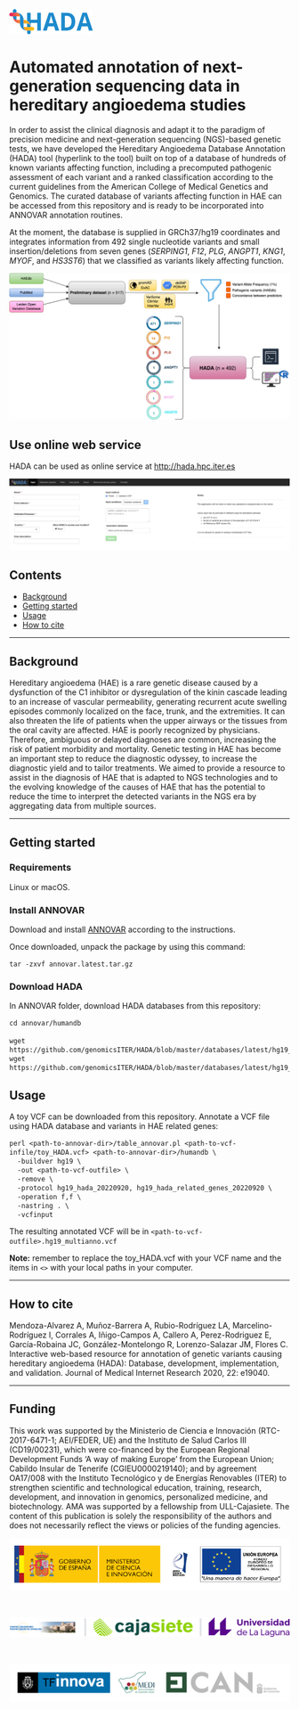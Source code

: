 <img src="https://github.com/genomicsITER/HADA/blob/master/images/HADA_logo-small.png" width="auto" title="HADA" alt="HADA" />

# Automated annotation of next-generation sequencing data in hereditary angioedema studies

In order to assist the clinical diagnosis and adapt it to the paradigm of precision medicine and next-generation sequencing (NGS)-based genetic tests, we have developed the Hereditary Angioedema Database Annotation (HADA) tool (hyperlink to the tool) built on top of a database of hundreds of known variants affecting function, including a precomputed pathogenic assessment of each variant and a ranked classification according to the current guidelines from the American College of Medical Genetics and Genomics. The curated database of variants affecting function in HAE can be accessed from this repository and is ready to be incorporated into ANNOVAR annotation routines.

At the moment, the database is supplied in GRCh37/hg19 coordinates and integrates information from 492 single nucleotide variants and small insertion/deletions from seven genes (*SERPING1*, *F12*, *PLG*, *ANGPT1*, *KNG1*, *MYOF*, and *HS3ST6*) that we classified as variants likely affecting function.

<img src="images/Workflow.jpg" width="auto" title="HADA workflow" alt="HADA workflow" />

## Use online web service
HADA can be used as online service at http://hada.hpc.iter.es

<img src="images/Header.png" width="auto" title="HADA web service" alt="HADA web service" />

## Contents
* [Background](#background)
* [Getting started](#getting-started)
* [Usage](#usage)
* [How to cite](#how-to-cite)

---

## Background

Hereditary angioedema (HAE) is a rare genetic disease caused by a dysfunction of the C1 inhibitor or dysregulation of the kinin cascade leading to an increase of vascular permeability, generating recurrent acute swelling episodes commonly localized on the face, trunk, and the extremities. It can also threaten the life of patients when the upper airways or the tissues from the oral cavity are affected. HAE is poorly recognized by physicians. Therefore, ambiguous or delayed diagnoses are common, increasing the risk of patient morbidity and mortality. Genetic testing in HAE has become an important step to reduce the diagnostic odyssey, to increase the diagnostic yield and to tailor treatments. We aimed to provide a resource to assist in the diagnosis of HAE that is adapted to NGS technologies and to the evolving knowledge of the causes of HAE that has the potential to reduce the time to interpret the detected variants in the NGS era by aggregating data from multiple sources.

---

## Getting started 

### Requirements
Linux or macOS.

### Install ANNOVAR
Download and install [ANNOVAR](http://download.openbioinformatics.org/annovar_download_form.php) according to the instructions.

Once downloaded, unpack the package by using this command:

```
tar -zxvf annovar.latest.tar.gz
```

### Download HADA

In ANNOVAR folder, download HADA databases from this repository:

```
cd annovar/humandb

wget https://github.com/genomicsITER/HADA/blob/master/databases/latest/hg19_hada_20220920.txt
wget https://github.com/genomicsITER/HADA/blob/master/databases/latest/hg19_hada_related_20220920.txt
```

## Usage

A toy VCF can be downloaded from this repository. Annotate a VCF file using HADA database and variants in HAE related genes:
```
perl <path-to-annovar-dir>/table_annovar.pl <path-to-vcf-infile/toy_HADA.vcf> <path-to-annovar-dir>/humandb \
  -buildver hg19 \
  -out <path-to-vcf-outfile> \
  -remove \
  -protocol hg19_hada_20220920, hg19_hada_related_genes_20220920 \
  -operation f,f \
  -nastring . \
  -vcfinput
```
The resulting annotated VCF will be in `<path-to-vcf-outfile>.hg19_multianno.vcf`

**Note:** remember to replace the toy_HADA.vcf with your VCF name and the items in `<>` with your local paths in your computer.

---

## How to cite

Mendoza-Alvarez A, Muñoz-Barrera A, Rubio-Rodríguez LA, Marcelino-Rodríguez I, Corrales A, Iñigo-Campos A, Callero A, Perez-Rodriguez E, García-Robaina JC, González-Montelongo R, Lorenzo-Salazar JM, Flores C. Interactive web-based resource for annotation of genetic variants causing hereditary angioedema (HADA): Database, development, implementation, and validation. Journal of Medical Internet Research 2020, 22: e19040.    

---

## Funding
This work was supported by the Ministerio de Ciencia e Innovación (RTC-2017-6471-1; AEI/FEDER, UE) and the Instituto de Salud Carlos III (CD19/00231), which were co-financed by the European Regional Development Funds ‘A way of making Europe’ from the European Union; Cabildo Insular de Tenerife (CGIEU0000219140); and by agreement OA17/008 with the Instituto Tecnológico y de Energías Renovables (ITER) to strengthen scientific and technological education, training, research, development, and innovation in genomics, personalized medicine, and biotechnology. AMA was supported by a fellowship from ULL-Cajasiete. 
The content of this publication is solely the responsibility of the authors and does not necessarily reflect the views or policies of the funding agencies.

<p align="center">
  <img src="https://github.com/genomicsITER/HADA/blob/master/images/MICIU-Agencia-y-Europa_logo.png" width="auto" title="funding" alt="funding" />
</p>
<br>

<p align="center">
  <img src="https://github.com/genomicsITER/HADA/blob/master/images/Footer.png" width="auto"/ title="logotipos" alt="funding">
</p>
<br>

<p align="center">
  <img src="https://github.com/genomicsITER/HADA/blob/master/images/TFInnova-MEDI-FDCAN_logos.jpg" width="auto"/ title="logotipos" alt="funding">
</p>
<br>
